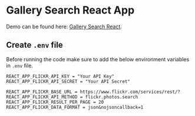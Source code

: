 # Gallery Search React App

Demo can be found here: [Gallery Search React](https://beamish-travesseiro-07e952.netlify.app/).

## Create `.env` file
Before running the code make sure to add the below environment variables in `.env` file.

```
REACT_APP_FLICKR_API_KEY = "Your API Key"
REACT_APP_FLICKR_API_SECRET = "Your API Secret"

REACT_APP_FLICKR_BASE_URL = https://www.flickr.com/services/rest/?
REACT_APP_FLICKR_API_METHOD = flickr.photos.search
REACT_APP_FLICKR_RESULT_PER_PAGE = 20
REACT_APP_FLICKR_DATA_FORMAT = json&nojsoncallback=1
```